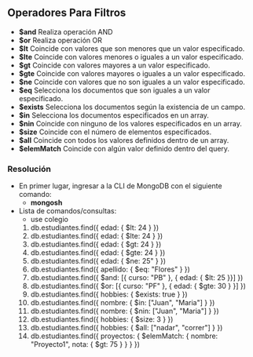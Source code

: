 ## Operadores Para Filtros

- **$and** Realiza operación AND
- **$or** Realiza operación OR
- **$lt** Coincide con valores que son menores que un valor especificado.
- **$lte** Coincide con valores menores o iguales a un valor especificado.
- **$gt** Coincide con valores mayores a un valor especificado.
- **$gte** Coincide con valores mayores o iguales a un valor especificado.
- **$ne** Coincide con valores que no son iguales a un valor especificado.
- **$eq** Selecciona los documentos que son iguales a un valor especificado.
- **$exists** Selecciona los documentos según la existencia de un campo.
- **$in** Selecciona los documentos especificados en un array.
- **$nin** Coincide con ninguno de los valores especificados en un array.
- **$size** Coincide con el número de elementos especificados.
- **$all** Coincide con todos los valores definidos dentro de un array.
- **$elemMatch** Coincide con algún valor definido dentro del query.

### Resolución
- En primer lugar, ingresar a la CLI de MongoDB con el siguiente comando:
  - **mongosh**
- Lista de comandos/consultas:
  - use colegio
  1. db.estudiantes.find({ edad: { $lt: 24 } })
  2. db.estudiantes.find({ edad: { $lte: 24 } })
  3. db.estudiantes.find({ edad: { $gt: 24 } })
  4. db.estudiantes.find({ edad: { $gte: 24 } })
  5. db.estudiantes.find({ edad: { $ne: 25" } })
  6. db.estudiantes.find({ apellido: { $eq: "Flores" } })
  7. db.estudiantes.find({ $and: [{ curso: "PB" }, { edad: { $lt: 25 }}] })
  8. db.estudiantes.find({ $or: [{ curso: "PF" }, { edad: { $gte: 30 } }] })
  9. db.estudiantes.find({ hobbies: { $exists: true } })
  10. db.estudiantes.find({ nombre: { $in: ["Juan", "Maria"] } })
  11. db.estudiantes.find({ nombre: { $nin: ["Juan", "Maria"] } })
  12. db.estudiantes.find({ hobbies: { $size: 3 } })
  13. db.estudiantes.find({ hobbies: { $all: ["nadar", "correr"] } })
  14. db.estudiantes.find({ proyectos: { $elemMatch: { nombre: "Proyecto1", nota: { $gt: 75 } } } })